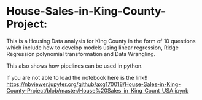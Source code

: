# House-Sales-in-King-County-Project:
This is a Housing Data analysis for King County in the form of 10 questions which include how to develop models using linear regression, Ridge Regression polynomial transformation and Data Wrangling.

This also shows how pipelines can be used in python.


If you are not able to load the notebook here is the link!!
https://nbviewer.jupyter.org/github/axg170018/House-Sales-in-King-County-Project/blob/master/House%20Sales_in_King_Count_USA.ipynb
